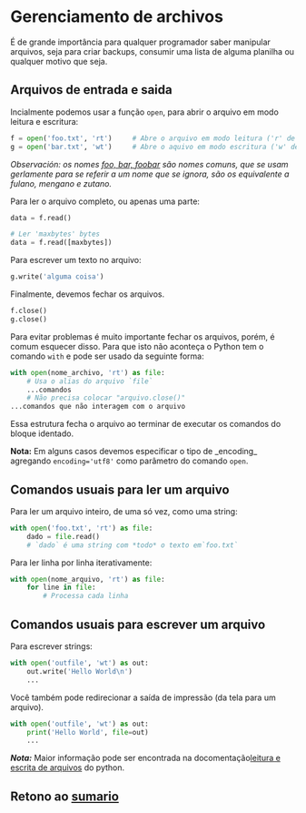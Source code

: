 # Gerenciamento de archivos

É de grande importância para qualquer programador saber manipular arquivos, seja para criar backups, consumir uma lista de alguma planilha ou qualquer motivo que seja. 

## Arquivos de entrada e saida

Incialmente podemos usar a função `open`, para abrir o arquivo em modo leitura e escritura:

```python
f = open('foo.txt', 'rt')     # Abre o arquivo em modo leitura ('r' de read, 't' de text)
g = open('bar.txt', 'wt')     # Abre o aquivo em modo escritura ('w' de write, 't' de text)
```

_Observación: os nomes [foo, bar, foobar](https://es.wikipedia.org/wiki/Foo) são nomes comuns, que se usam gerlamente para se referir a um nome que se ignora, são os equivalente a fulano, mengano e zutano._

Para ler o arquivo completo, ou apenas uma parte:

```python
data = f.read()

# Ler 'maxbytes' bytes
data = f.read([maxbytes])
```

Para escrever um texto no arquivo:

```python
g.write('alguma coisa')
```

Finalmente, devemos fechar os arquivos.

```python
f.close()
g.close()
```

Para evitar problemas é muito importante fechar os arquivos, porém, é comum esquecer disso. Para que isto não aconteça o Python tem o comando `with` e pode ser usado da seguinte forma:

```python
with open(nome_archivo, 'rt') as file:
    # Usa o alias do arquivo `file`
    ...comandos
    # Não precisa colocar "arquivo.close()"
...comandos que não interagem com o arquivo
```

Essa estrutura fecha o arquivo ao terminar de executar os comandos do bloque identado.

**Nota:** Em alguns casos devemos especificar o tipo de \_encoding\_ agregando `encoding='utf8'` como parâmetro do comando `open`.

## Comandos usuais para ler um arquivo

Para ler um arquivo inteiro, de uma só vez, como uma string:

```python
with open('foo.txt', 'rt') as file:
    dado = file.read()
    # `dado` é uma string com *todo* o texto em`foo.txt`
```

Para ler linha por linha iterativamente:

```python
with open(nome_arquivo, 'rt') as file:
    for line in file:
        # Processa cada linha
```

## Comandos usuais para escrever um arquivo

Para escrever strings:

```python
with open('outfile', 'wt') as out:
    out.write('Hello World\n')
    ...
```

Você também pode redirecionar a saída de impressão (da tela para um arquivo).

```python
with open('outfile', 'wt') as out:
    print('Hello World', file=out)
    ...
```

***Nota:*** Maior informação pode ser encontrada na docomentação[leitura e escrita de arquivos](https://docs.python.org/3/tutorial/inputoutput.html#reading-and-writing-files) do python.

## Retono ao [sumario](/Notas/02_Estructuras_e_funcoes/00_Resumo.md)